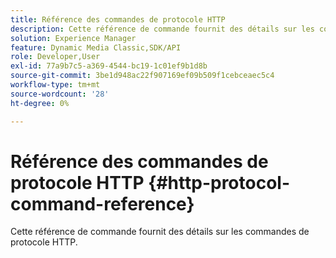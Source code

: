 ```yaml
---
title: Référence des commandes de protocole HTTP
description: Cette référence de commande fournit des détails sur les commandes de protocole HTTP.
solution: Experience Manager
feature: Dynamic Media Classic,SDK/API
role: Developer,User
exl-id: 77a9b7c5-a369-4544-bc19-1c01ef9b1d8b
source-git-commit: 3be1d948ac22f907169ef09b509f1cebceaec5c4
workflow-type: tm+mt
source-wordcount: '28'
ht-degree: 0%

---
```


# Référence des commandes de protocole HTTP {#http-protocol-command-reference}

Cette référence de commande fournit des détails sur les commandes de protocole HTTP.
